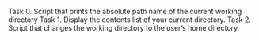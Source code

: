 Task 0. Script that prints the absolute path name of the current working directory
Task 1. Display the contents list of your current directory.
Task 2. Script that changes the working directory to the user’s home directory.
